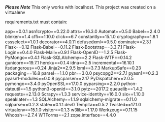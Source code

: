 *********Please Note*********
This only works with localhost.
This project was created on a virtualenv

requirements.txt must contain:

app==0.0.1
asn1crypto==0.22.0
attrs==16.3.0
Automat==0.5.0
Babel==2.4.0
blinker==1.4
cffi==1.10.0
click==6.7
constantly==15.1.0
cryptography==1.8.1
cssselect==1.0.1
decorator==4.0.11
defusedxml==0.5.0
dominate==2.3.1
Flask==0.12
Flask-Babel==0.11.2
Flask-Bootstrap==3.3.7.1
Flask-Login==0.4.0
Flask-Mail==0.9.1
Flask-OpenID==1.2.5
Flask-PyMongo==0.4.1
Flask-SQLAlchemy==2.2
Flask-WTF==0.14.2
gunicorn==19.7.1
heroku==0.1.4
idna==2.5
incremental==16.10.1
itsdangerous==0.24
Jinja2==2.9.5
lxml==3.7.3
MarkupSafe==0.23
packaging==16.8
parsel==1.1.0
pbr==3.0.0
psycopg2==2.7.1
pyasn1==0.2.3
pyasn1-modules==0.0.8
pycparser==2.17
PyDispatcher==2.0.5
pymongo==3.4.0
pyOpenSSL==17.0.0
pyparsing==2.2.0
python-dateutil==1.5
python3-openid==3.1.0
pytz==2017.2
queuelib==1.4.2
requests==2.13.0
Scrapy==1.3.3
service-identity==16.0.0
six==1.10.0
speaklater==1.3
SQLAlchemy==1.1.9
sqlalchemy-migrate==0.11.0
sqlparse==0.2.3
state==0.1.1.dev0
Tempita==0.5.2
Twisted==17.1.0
virtualenv==15.1.0
visitor==0.1.3
w3lib==1.17.0
Werkzeug==0.11.15
Whoosh==2.7.4
WTForms==2.1
zope.interface==4.4.0
